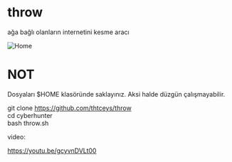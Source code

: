 # throw
ağa bağlı olanların internetini kesme aracı

![Home](https://i.hizliresim.com/yj8BPj.png)

# NOT
Dosyaları $HOME klasöründe saklayınız. Aksi halde düzgün çalışmayabilir.

git clone https://github.com/thtceys/throw <br>
cd cyberhunter <br>
bash throw.sh <br>

video:

https://youtu.be/gcyvnDVLt00
